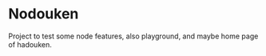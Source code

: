 Nodouken
========

Project to test some node features, also playground, and maybe home page of hadouken.

